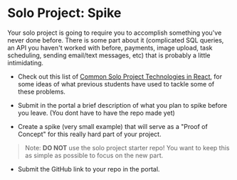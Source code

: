 # Solo Project: Spike

Your solo project is going to require you to accomplish something you've never done before. There is some part about it (complicated SQL queries, an API you haven't worked with before, payments, image upload, task scheduling, sending email/text messages, etc) that is probably a little intimidating.

- Check out this list of [Common Solo Project Technologies in React](https://github.com/PrimeAcademy/prime-solo-common-tech), for some ideas of what previous students have used to tackle some of these problems.

- Submit in the portal a brief description of what you plan to spike before you leave. (You dont have to have the repo made yet)

- Create a spike (very small example) that will serve as a "Proof of Concept" for this really hard part of your project.

> Note: __DO NOT__ use the solo project starter repo! You want to keep this as simple as possible to focus on the new part.

- Submit the GitHub link to your repo in the portal.


